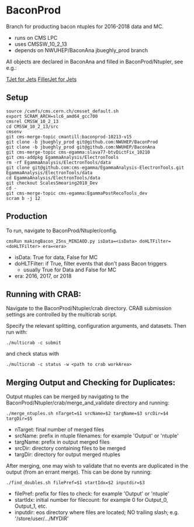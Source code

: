 BaconProd
=========

Branch for producting bacon ntuples for 2016-2018 data and MC. 

 * runs on CMS LPC
 * uses CMSSW\_10\_2\_13
 * depends on NWUHEP/BaconAna jbueghly\_prod branch

All objects are declared in BaconAna and filled in BaconProd/Ntupler, see e.g.:

[TJet for Jets](https://github.com/ksung25/BaconAna/blob/master/DataFormats/interface/TJet.hh)
[FillerJet for Jets](https://github.com/ksung25/BaconProd/blob/master/Ntupler/src/FillerJet.cc)

Setup
----------

```Shell
source /cvmfs/cms.cern.ch/cmsset_default.sh
export SCRAM_ARCH=slc6_amd64_gcc700
cmsrel CMSSW_10_2_13
cd CMSSW_10_2_13/src
cmsenv
git cms-merge-topic cmantill:baconprod-10213-v15
git clone -b jbueghly_prod git@github.com:NWUHEP/BaconProd
git clone -b jbueghly_prod git@github.com:NWUHEP/BaconAna
git cms-merge-topic cms-egamma:slava77-btvDictFix_10210
git cms-addpkg EgammaAnalysis/ElectronTools
rm -rf EgammaAnalysis/ElectronTools/data
git clone git@github.com:cms-egamma/EgammaAnalysis-ElectronTools.git EgammaAnalysis/ElectronTools/data
cd EgammaAnalysis/ElectronTools/data
git checkout ScalesSmearing2018_Dev
cd - 
git cms-merge-topic cms-egamma:EgammaPostRecoTools_dev
scram b -j 12
```
Production
----------

To run, navigate to BaconProd/Ntupler/config. 

```
cmsRun makingBacon_25ns_MINIAOD.py isData=<isData> doHLTFilter=<doHLTFilter> era=<era>
```
 * isData: True for data, False for MC
 * doHLTFilter: if True, filter events that don't pass Bacon triggers
    + usually True for Data and False for MC
 * era: 2016, 2017, or 2018

Running with CRAB:
----------

Navigate to the BaconProd/Ntupler/crab directory. CRAB submission settings are controlled by the multicrab script. 

Specify the relevant splitting, configuration arguments, and datasets. Then run with:
```
./multicrab -c submit
``` 

and check status with 
```
./multicrab -c status -w <path to crab workArea>
```

Merging Output and Checking for Duplicates:
----------

Output ntuples can be merged by navigating to the BaconProd/Ntupler/crab/merge\_and\_validate directory and running:

```
./merge_ntuples.sh nTarget=$1 srcName=$2 targName=$3 srcDir=$4 targDir=$5
```

 * nTarget: final number of merged files
 * srcName: prefix in ntuple filenames: for example 'Output' or 'ntuple'
 * targName: prefix in output merged files
 * srcDir: directory containing files to be merged
 * targDir: directory for output merged ntuples

After merging, one may wish to validate that no events are duplicated in the output (from an errant merge). 
This can be done by running:

```
./find_doubles.sh filePref=$1 startIdx=$2 inputdir=$3
```

 * filePref: prefix for files to check: for example 'Output' or 'ntuple'
 * startIdx: initial number for filecount: for example 0 for Output\_0, Output\_1, etc.
 * inputdir: eos directory where files are located; NO trailing slash; e.g. '/store/user/.../MYDIR'


